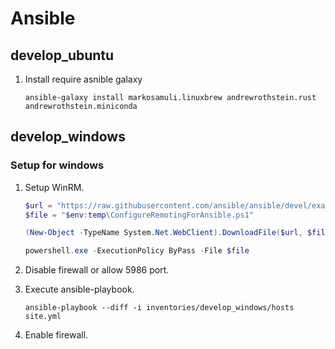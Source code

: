 # Ansible

## develop_ubuntu

1. Install require asnible galaxy
   ```shell
   ansible-galaxy install markosamuli.linuxbrew andrewrothstein.rust andrewrothstein.miniconda
   ```

## develop_windows

### Setup for windows

1. Setup WinRM.
    ```powershell
    $url = "https://raw.githubusercontent.com/ansible/ansible/devel/examples/scripts/ConfigureRemotingForAnsible.ps1"
    $file = "$env:temp\ConfigureRemotingForAnsible.ps1"

    (New-Object -TypeName System.Net.WebClient).DownloadFile($url, $file)

    powershell.exe -ExecutionPolicy ByPass -File $file
    ```

1. Disable firewall or allow 5986 port.
1. Execute ansible-playbook.
   ```shell
   ansible-playbook --diff -i inventories/develop_windows/hosts site.yml
   ```
1. Enable firewall.
